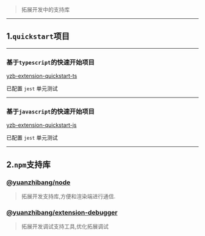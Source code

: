 > 拓展开发中的支持库

---

## 1.`quickstart`项目

---

### 基于`typescript`的快速开始项目

[yzb-extension-quickstart-ts](https://github.com/yuanzhibang-tool/yzb-extension-quickstart-ts.git)

已配置 `jest` 单元测试

---

### 基于`javascript`的快速开始项目

[yzb-extension-quickstart-js](https://github.com/yuanzhibang-tool/yzb-extension-quickstart-js.git)

已配置 `jest` 单元测试

---

## 2.`npm`支持库

### [@yuanzhibang/node](https://www.npmjs.com/package/@yuanzhibang/node)

> 拓展开发支持库,方便和渲染端进行通信.

### [@yuanzhibang/extension-debugger](https://www.npmjs.com/package/@yuanzhibang/extension-debugger)

> 拓展开发调试支持工具,优化拓展调试
